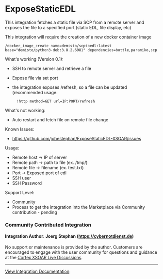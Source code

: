 # ExposeStaticEDL
This integration fetches a static file via SCP from a remote server and exposes the file to a specified port (static EDL, file display, etc)

This integration will require the creation of a new docker container image

    /docker_image_create name=demisto/scptoedl:latest base="demisto/python3-deb:3.8.2.6981" dependencies=bottle,paramiko,scp

What's working (Version 0.1):
* SSH to remote server and retrieve a file
* Expose file via set port 
* the integration exposes /refresh, so a file can be updated (recommended usage:

        !http method=GET url=IP:PORT/refresh

What's not working:
* Auto restart and fetch file on remote file change

Known Issues:
* https://github.com/johestephan/ExposeStaticEDL-XSOAR/issues

Usage:
* Remote host -> IP of server
* Remote path -> path to file (ex. /tmp/)
* Remote file -> filename (ex. test.txt)
* Port -> Exposed port of edl
* SSH user 
* SSH Password

Support Level:
* Community
* Process to get the integration into the Marketplace via Community contribution - pending


### Community Contributed Integration
#### Integration Author: Joerg Stephan (https://cybernotdienst.de)
No support or maintenance is provided by the author. Customers are encouraged to engage with the user community for questions and guidance at the [Cortex XSOAR Live Discussions](https://live.paloaltonetworks.com/t5/cortex-xsoar-discussions/bd-p/Cortex_XSOAR_Discussions).

---
[View Integration Documentation](https://xsoar.pan.dev/docs/reference/integrations/hello-world)

